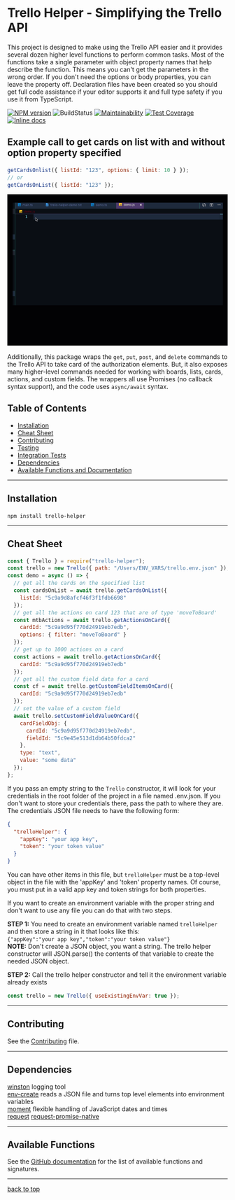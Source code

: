 # Trello Helper - Simplifying the Trello API

This project is designed to make using the Trello API easier and it provides several dozen higher level functions to perform common tasks. Most of the functions take a single parameter with object property names that help describe the function. This means you can't get the parameters in the wrong order. If you don't need the options or body properties, you can leave the property off. Declaration files have been created so you should get full code assistance if your editor supports it and full type safety if you use it from TypeScript.

[![NPM version](https://img.shields.io/npm/v/trello-helper.svg?style=flat-square)](~https://www.npmjs.com/package/trello-helper)
![BuildStatus](https://img.shields.io/travis/Rolias/trello-helper.svg)
[![Maintainability](https://api.codeclimate.com/v1/badges/e47a44c7fddbfc81398f/maintainability)](https://codeclimate.com/github/Rolias/trello-helper/maintainability)
[![Test Coverage](https://api.codeclimate.com/v1/badges/e47a44c7fddbfc81398f/test_coverage)](https://codeclimate.com/github/Rolias/trello-helper/test_coverage)
[![Inline docs](https://inch-ci.org/github/Rolias/trello-helper.svg?branch=master)](https://github.com/Rolias/trello-helper)

## Example call to get cards on list with and without option property specified

```javascript
getCardsOnlist({ listId: "123", options: { limit: 10 } });
// or
getCardsOnList({ listId: "123" });
```

![gif showing simple demo](demo.gif)

Additionally, this package wraps the `get`, `put`, `post`, and `delete` commands to the Trello API to take card of the authorization elements. But, it also exposes many higher-level commands needed for working with boards, lists, cards, actions, and custom fields. The wrappers all use Promises (no callback syntax support), and the code uses `async/await` syntax.

## Table of Contents

- [Installation](#installation)
- [Cheat Sheet](#cheat-sheet)
- [Contributing](#contributing)
- [Testing](#testing)
- [Integration Tests](#integration-tests)
- [Dependencies](#dependencies)
- [Available Functions and Documentation](#available-functions)

---

## Installation

`npm install trello-helper`

---

## Cheat Sheet

```javascript
const { Trello } = require("trello-helper");
const trello = new Trello({ path: "/Users/ENV_VARS/trello.env.json" });
const demo = async () => {
  // get all the cards on the specified list
  const cardsOnList = await trello.getCardsOnList({
    listId: "5c9a9d8afcf46f3f1fdb6698"
  });
  // get all the actions on card 123 that are of type 'moveToBoard'
  const mtbActions = await trello.getActionsOnCard({
    cardId: "5c9a9d95f770d24919eb7edb",
    options: { filter: "moveToBoard" }
  });
  // get up to 1000 actions on a card
  const actions = await trello.getActionsOnCard({
    cardId: "5c9a9d95f770d24919eb7edb"
  });
  // get all the custom field data for a card
  const cf = await trello.getCustomFieldItemsOnCard({
    cardId: "5c9a9d95f770d24919eb7edb"
  });
  // set the value of a custom field
  await trello.setCustomFieldValueOnCard({
    cardFieldObj: {
      cardId: "5c9a9d95f770d24919eb7edb",
      fieldId: "5c9e45e513d1db64b50fdca2"
    },
    type: "text",
    value: "some data"
  });
};
```

If you pass an empty string to the `Trello` constructor, it will look for your credentials in the root folder of the project in a file named .env.json. If you don't want to store your credentials there, pass the path to where they are. The credentials JSON file needs to have the following form:

```JSON
{
  "trelloHelper": {
    "appKey": "your app key",
    "token": "your token value"
  }
}
```

You can have other items in this file, but `trelloHelper` must be a top-level object in the file with the 'appKey' and 'token' property names. Of course, you must put in a valid app key and token strings for both properties.

If you want to create an environment variable with the proper string and don't want to use any file you can do that with two steps.

**STEP 1:** You need to create an environment variable named `trelloHelper` and then store a string in it that looks like this:  
`{"appKey":"your app key","token":"your token value"}`  
**NOTE:** Don't create a JSON object, you want a string. The trello helper constructor will JSON.parse() the contents of that variable to create the needed JSON object.

**STEP 2:** Call the trello helper constructor and tell it the environment variable already exists

```javascript
const trello = new Trello({ useExistingEnvVar: true });
```

---

## Contributing

See the [Contributing](./CONTRIBUTING.md) file.

---

## Dependencies

[winston](https://www.npmjs.com/package/winston) logging tool  
[env-create](https://www.npmjs.com/package/env-create) reads a JSON file and turns top level elements into environment variables  
[moment](https://www.npmjs.com/package/moment) flexible handling of JavaScript dates and times  
[request](https://www.npmjs.com/package/request)
[request-promise-native](https://www.npmjs.com/package/request-promise-native)

---

## Available Functions

See the [GitHub documentation](https://htmlpreview.github.io/?https://raw.githubusercontent.com/Rolias/trello-helper/master/docs/classes/_trello_.trello.html) for the list of available functions and signatures.

---

[back to top](#table-of-contents)
